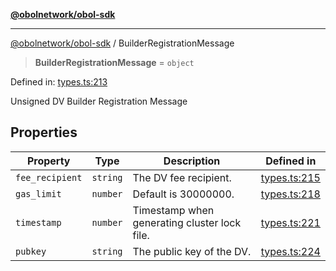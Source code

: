 [**@obolnetwork/obol-sdk**](../index.md)

***

[@obolnetwork/obol-sdk](../index.md) / BuilderRegistrationMessage

> **BuilderRegistrationMessage** = `object`

Defined in: [types.ts:213](https://github.com/ObolNetwork/obol-sdk/blob/920730d3a8bf5554dc69a4ed8703da68e999e989/src/types.ts#L213)

Unsigned DV Builder Registration Message

## Properties

| Property | Type | Description | Defined in |
| ------ | ------ | ------ | ------ |
| <a id="fee_recipient"></a> `fee_recipient` | `string` | The DV fee recipient. | [types.ts:215](https://github.com/ObolNetwork/obol-sdk/blob/920730d3a8bf5554dc69a4ed8703da68e999e989/src/types.ts#L215) |
| <a id="gas_limit"></a> `gas_limit` | `number` | Default is 30000000. | [types.ts:218](https://github.com/ObolNetwork/obol-sdk/blob/920730d3a8bf5554dc69a4ed8703da68e999e989/src/types.ts#L218) |
| <a id="timestamp"></a> `timestamp` | `number` | Timestamp when generating cluster lock file. | [types.ts:221](https://github.com/ObolNetwork/obol-sdk/blob/920730d3a8bf5554dc69a4ed8703da68e999e989/src/types.ts#L221) |
| <a id="pubkey"></a> `pubkey` | `string` | The public key of the DV. | [types.ts:224](https://github.com/ObolNetwork/obol-sdk/blob/920730d3a8bf5554dc69a4ed8703da68e999e989/src/types.ts#L224) |
